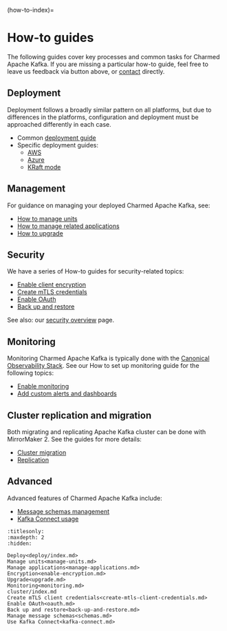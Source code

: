 (how-to-index)=
# How-to guides

The following guides cover key processes and common tasks for Charmed Apache Kafka. If you are missing a particular how-to guide, feel free to leave us feedback via button above, or [contact](reference-contact) directly.

## Deployment

Deployment follows a broadly similar pattern on all platforms, but due to differences in the platforms, configuration and deployment must be approached differently in each case.

* Common [deployment guide](how-to-deploy-deploy-anywhere)
* Specific deployment guides:
  * [AWS](how-to-deploy-deploy-on-aws)
  * [Azure](how-to-deploy-deploy-on-azure)
  * [KRaft mode](how-to-deploy-kraft-mode)

## Management

For guidance on managing your deployed Charmed Apache Kafka, see:

* [How to manage units](how-to-manage-units)
* [How to manage related applications](how-to-client-connections)
* [How to upgrade](how-to-upgrade)

## Security

We have a series of How-to guides for security-related topics:

* [Enable client encryption](how-to-tls-encryption)
* [Create mTLS credentials](how-to-create-mtls-client-credentials)
* [Enable OAuth](how-to-enable-oauth-through-hydra)
* [Back up and restore](how-to-back-up-and-restore)

See also: our [security overview](explanation-security) page.

## Monitoring

Monitoring Charmed Apache Kafka is typically done with the [Canonical Observability Stack](https://charmhub.io/topics/canonical-observability-stack).
See our How to set up monitoring guide for the following topics:

* [Enable monitoring](how-to-monitoring-enable-monitoring)
* [Add custom alerts and dashboards](how-to-monitoring-integrate-alerts-and-dashboards)

## Cluster replication and migration

Both migrating and replicating Apache Kafka cluster can be done with MirrorMaker 2.
See the guides for more details:

* [Cluster migration](how-to-cluster-migration)
* [Replication](how-to-cluster-replication)

## Advanced

Advanced features of Charmed Apache Kafka include:

* [Message schemas management](how-to-schemas-serialization)
* [Kafka Connect usage](how-to-use-kafka-connect-for-etl-workloads)

<!-- Alternative landing page prototype
| | |
|--|--|
| **Deployment** </br> Deployment follows a broadly similar pattern on all platforms, but due to differences in the platforms, configuration and deployment must be approached differently in each case. </br> [Common deployment guide](how-to-deploy-deploy-anywhere), [AWS](how-to-deploy-deploy-on-aws), [Azure](how-to-deploy-deploy-on-azure), [KRaft mode](how-to-deploy-kraft-mode) |**Management** </br> For guidance on managing your deployed Charmed Apache Kafka, see: [How to manage units](how-to-manage-units), [How to manage related applications](how-to-client-connections), [How to Upgrade](how-to-upgrade) | -->

```{toctree}
:titlesonly:
:maxdepth: 2
:hidden:

Deploy<deploy/index.md>
Manage units<manage-units.md>
Manage applications<manage-applications.md>
Encryption<enable-encryption.md>
Upgrade<upgrade.md>
Monitoring<monitoring.md>
cluster/index.md
Create mTLS client credentials<create-mtls-client-credentials.md>
Enable OAuth<oauth.md>
Back up and restore<back-up-and-restore.md>
Manage message schemas<schemas.md>
Use Kafka Connect<kafka-connect.md>
```
